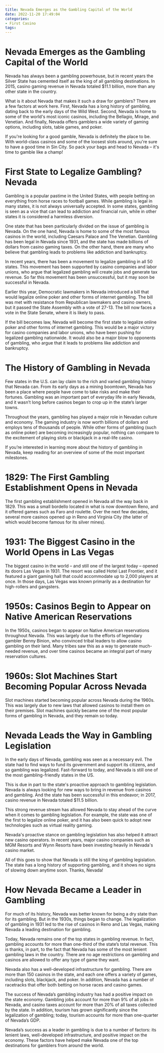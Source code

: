 ```yaml
---
title: Nevada Emerges as the Gambling Capital of the World
date: 2022-11-20 17:49:04
categories:
- First Casino
tags:
---
```



#  Nevada Emerges as the Gambling Capital of the World

Nevada has always been a gambling powerhouse, but in recent years the Silver State has cemented itself as the king of all gambling destinations. In 2015, casino gaming revenue in Nevada totaled $11.1 billion, more than any other state in the country.

What is it about Nevada that makes it such a draw for gamblers? There are a few factors at work here. First, Nevada has a long history of gambling, dating back to the early days of the Wild West. Second, Nevada is home to some of the world's most iconic casinos, including the Bellagio, Mirage, and Venetian. And finally, Nevada offers gamblers a wide variety of gaming options, including slots, table games, and poker.

If you're looking for a good gamble, Nevada is definitely the place to be. With world-class casinos and some of the loosest slots around, you're sure to have a good time in Sin City. So pack your bags and head to Nevada – it's time to gamble like a champ!

#  First State to Legalize Gambling? Nevada

Gambling is a popular pastime in the United States, with people betting on everything from horse races to football games. While gambling is legal in many states, it is not always universally accepted. In some states, gambling is seen as a vice that can lead to addiction and financial ruin, while in other states it is considered a harmless diversion.

One state that has been particularly divided on the issue of gambling is Nevada. On the one hand, Nevada is home to some of the most famous casinos in the world, including Caesars Palace and The Venetian. Gambling has been legal in Nevada since 1931, and the state has made billions of dollars from casino gaming taxes. On the other hand, there are many who believe that gambling leads to problems like addiction and bankruptcy.

In recent years, there has been a movement to legalize gambling in all 50 states. This movement has been supported by casino companies and labor unions, who argue that legalized gambling will create jobs and generate tax revenue. So far this movement has been unsuccessful, but it may soon be successful in Nevada.

Earlier this year, Democratic lawmakers in Nevada introduced a bill that would legalize online poker and other forms of internet gambling. The bill was met with resistance from Republican lawmakers and casino owners, but it passed the State Assembly with a vote of 27-13. The bill now faces a vote in the State Senate, where it is likely to pass.

If the bill becomes law, Nevada will become the first state to legalize online poker and other forms of internet gambling. This would be a major victory for casino companies and labor unions, who have been pushing for legalized gambling nationwide. It would also be a major blow to opponents of gambling, who argue that it leads to problems like addiction and bankruptcy.

#  The History of Gambling in Nevada

Few states in the U.S. can lay claim to the rich and varied gambling history that Nevada can. From its early days as a mining boomtown, Nevada has been a place where people have come to take risks and make their fortunes. Gambling was an important part of everyday life in early Nevada, and it wasn’t long before casinos began to crop up in the state’s larger towns.

Throughout the years, gambling has played a major role in Nevadan culture and economy. The gaming industry is now worth billions of dollars and employs tens of thousands of people. While other forms of gambling (such as online poker) are becoming increasingly popular, nothing can compare to the excitement of playing slots or blackjack in a real-life casino.

If you’re interested in learning more about the history of gambling in Nevada, keep reading for an overview of some of the most important milestones.

# 1829: The First Gambling Establishment Opens in Nevada

The first gambling establishment opened in Nevada all the way back in 1829. This was a small bordello located in what is now downtown Reno, and it offered games such as Faro and roulette. Over the next few decades, several more casinos opened up in Reno and Virginia City (the latter of which would become famous for its silver mines).

# 1931: The Biggest Casino in the World Opens in Las Vegas

The biggest casino in the world – and still one of the largest today – opened its doors Las Vegas in 1931. The resort was called Hotel Last Frontier, and it featured a giant gaming hall that could accommodate up to 2,000 players at once. In those days, Las Vegas was known primarily as a destination for high-rollers and gangsters.

# 1950s: Casinos Begin to Appear on Native American Reservations

In the 1950s, casinos began to appear on Native American reservations throughout Nevada. This was largely due to the efforts of legendary gambler Benny Binion, who convinced tribal leaders to allow casino gambling on their land. Many tribes saw this as a way to generate much-needed revenue, and over time casinos became an integral part of many reservation cultures.

# 1960s: Slot Machines Start Becoming Popular Across Nevada

Slot machines started becoming popular across Nevada during the 1960s. This was largely due to new laws that allowed casinos to install them on their premises. Slot machines quickly became one of the most popular forms of gambling in Nevada, and they remain so today.

#  Nevada Leads the Way in Gambling Legislation

In the early days of Nevada, gambling was seen as a necessary evil. The state had to find ways to fund its government and support its citizens, and so gambling was legalized. Fast-forward to today, and Nevada is still one of the most gambling-friendly states in the US.

This is due in part to the state's proactive approach to gambling legislation. Nevada is always looking for new ways to bring in revenue from casinos and gambling. And the state has been successful in this endeavor; in 2017, casino revenue in Nevada totaled $11.5 billion.

This strong revenue stream has allowed Nevada to stay ahead of the curve when it comes to gambling legislation. For example, the state was one of the first to legalize online poker, and it has also been quick to adopt new technologies such as virtual reality gaming.

Nevada's proactive stance on gambling legislation has also helped it attract new casino operators. In recent years, major casino companies such as MGM Resorts and Wynn Resorts have been investing heavily in Nevada's casino market.

All of this goes to show that Nevada is still the king of gambling legislation. The state has a long history of supporting gambling, and it shows no signs of slowing down anytime soon. Thanks, Nevada!

#  How Nevada Became a Leader in Gambling

For much of its history, Nevada was better known for being a dry state than for its gambling. But in the 1930s, things began to change. The legalization of gambling in 1931 led to the rise of casinos in Reno and Las Vegas, making Nevada a leading destination for gambling.

Today, Nevada remains one of the top states in gambling revenue. In fact, gambling accounts for more than one-third of the state’s total revenue. This is thanks, in part, to the fact that Nevada has some of the most lenient gambling laws in the country. There are no age restrictions on gambling and casinos are allowed to offer any type of game they want.

Nevada also has a well-developed infrastructure for gambling. There are more than 150 casinos in the state, and each one offers a variety of games, including slots, blackjack, and poker. In addition, Nevada has a number of racetracks that offer both betting on horse races and casino games.

The success of Nevada’s gambling industry has had a positive impact on the state economy. Gambling jobs account for more than 9% of all jobs in Nevada, and casino taxes account for more than 20% of all taxes collected by the state. In addition, tourism has grown significantly since the legalization of gambling; today, tourism accounts for more than one-quarter of Nevada’s GDP.

Nevada’s success as a leader in gambling is due to a number of factors: its lenient laws, well-developed infrastructure, and positive impact on the economy. These factors have helped make Nevada one of the top destinations for gamblers from around the world.